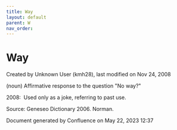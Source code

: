 ```yaml
---
title: Way
layout: default
parent: W
nav_order:
---
```


# Way

Created by  Unknown User (kmh28), last modified on Nov 24, 2008

(noun) Affirmative response to the question &quot;No way?&quot;

2008:  Used only as a joke, referring to past use.

Source: Geneseo Dictionary 2006. Norman.

Document generated by Confluence on May 22, 2023 12:37



